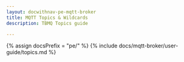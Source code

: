 ```yaml
---
layout: docwithnav-pe-mqtt-broker
title: MQTT Topics & Wildcards
description: TBMQ Topics guide

---
```


{% assign docsPrefix = "pe/" %}
{% include docs/mqtt-broker/user-guide/topics.md %}
